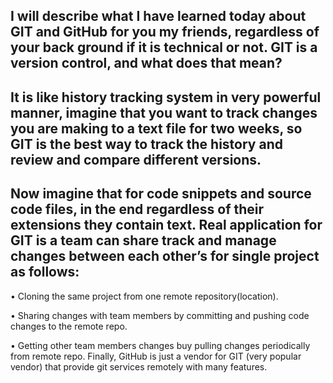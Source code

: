 ##  I will describe what I have learned today about GIT and GitHub for you my friends, regardless of your back ground if it is technical or not. GIT is a version control, and what does that mean?

##  It is like history tracking system in very powerful manner, imagine that you want to track changes you are making to a text file for two weeks, so GIT is the best way to track the history and review and compare different versions.

## Now imagine that for code snippets and source code files, in the end regardless of their extensions they contain text. Real application for GIT is a team can share track and manage changes between each other’s for single project as follows:

•    Cloning the same project from one remote repository(location).

•    Sharing changes with team members by committing and pushing code changes to the remote repo.

•    Getting other team members changes buy pulling changes periodically from remote repo. Finally, GitHub is just a vendor for GIT (very popular vendor) that provide git services remotely with many features.

